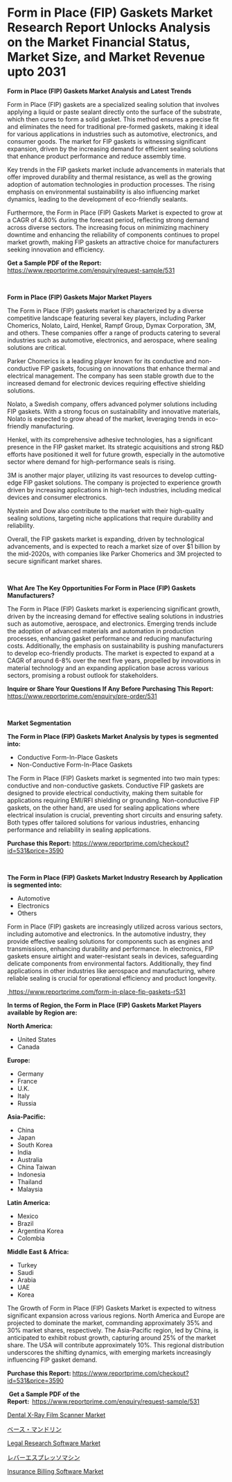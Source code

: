 <p><h1>Form in Place (FIP) Gaskets Market Research Report Unlocks Analysis on the Market Financial Status, Market Size, and Market Revenue upto 2031</h1></p><p><strong>Form in Place (FIP) Gaskets Market Analysis and Latest Trends</strong></p>
<p><p>Form in Place (FIP) gaskets are a specialized sealing solution that involves applying a liquid or paste sealant directly onto the surface of the substrate, which then cures to form a solid gasket. This method ensures a precise fit and eliminates the need for traditional pre-formed gaskets, making it ideal for various applications in industries such as automotive, electronics, and consumer goods. The market for FIP gaskets is witnessing significant expansion, driven by the increasing demand for efficient sealing solutions that enhance product performance and reduce assembly time.</p><p>Key trends in the FIP gaskets market include advancements in materials that offer improved durability and thermal resistance, as well as the growing adoption of automation technologies in production processes. The rising emphasis on environmental sustainability is also influencing market dynamics, leading to the development of eco-friendly sealants. </p><p>Furthermore, the Form in Place (FIP) Gaskets Market is expected to grow at a CAGR of 4.80% during the forecast period, reflecting strong demand across diverse sectors. The increasing focus on minimizing machinery downtime and enhancing the reliability of components continues to propel market growth, making FIP gaskets an attractive choice for manufacturers seeking innovation and efficiency.</p></p>
<p><strong>Get a Sample PDF of the Report:&nbsp;</strong> <a href="https://www.reportprime.com/enquiry/request-sample/531">https://www.reportprime.com/enquiry/request-sample/531</a></p>
<p>&nbsp;</p>
<p><strong>Form in Place (FIP) Gaskets Major Market Players</strong></p>
<p><p>The Form in Place (FIP) gaskets market is characterized by a diverse competitive landscape featuring several key players, including Parker Chomerics, Nolato, Laird, Henkel, Rampf Group, Dymax Corporation, 3M, and others. These companies offer a range of products catering to several industries such as automotive, electronics, and aerospace, where sealing solutions are critical.</p><p>Parker Chomerics is a leading player known for its conductive and non-conductive FIP gaskets, focusing on innovations that enhance thermal and electrical management. The company has seen stable growth due to the increased demand for electronic devices requiring effective shielding solutions.</p><p>Nolato, a Swedish company, offers advanced polymer solutions including FIP gaskets. With a strong focus on sustainability and innovative materials, Nolato is expected to grow ahead of the market, leveraging trends in eco-friendly manufacturing.</p><p>Henkel, with its comprehensive adhesive technologies, has a significant presence in the FIP gasket market. Its strategic acquisitions and strong R&D efforts have positioned it well for future growth, especially in the automotive sector where demand for high-performance seals is rising.</p><p>3M is another major player, utilizing its vast resources to develop cutting-edge FIP gasket solutions. The company is projected to experience growth driven by increasing applications in high-tech industries, including medical devices and consumer electronics.</p><p>Nystein and Dow also contribute to the market with their high-quality sealing solutions, targeting niche applications that require durability and reliability.</p><p>Overall, the FIP gaskets market is expanding, driven by technological advancements, and is expected to reach a market size of over $1 billion by the mid-2020s, with companies like Parker Chomerics and 3M projected to secure significant market shares.</p></p>
<p>&nbsp;</p>
<p><strong>What Are The Key Opportunities For Form in Place (FIP) Gaskets Manufacturers?</strong></p>
<p><p>The Form in Place (FIP) Gaskets market is experiencing significant growth, driven by the increasing demand for effective sealing solutions in industries such as automotive, aerospace, and electronics. Emerging trends include the adoption of advanced materials and automation in production processes, enhancing gasket performance and reducing manufacturing costs. Additionally, the emphasis on sustainability is pushing manufacturers to develop eco-friendly products. The market is expected to expand at a CAGR of around 6-8% over the next five years, propelled by innovations in material technology and an expanding application base across various sectors, promising a robust outlook for stakeholders.</p></p>
<p><strong>Inquire or Share Your Questions If Any Before Purchasing This Report:</strong> <a href="https://www.reportprime.com/enquiry/pre-order/531">https://www.reportprime.com/enquiry/pre-order/531</a></p>
<p>&nbsp;</p>
<p><strong>Market Segmentation</strong></p>
<p><strong>The Form in Place (FIP) Gaskets Market Analysis by types is segmented into:</strong></p>
<p><ul><li>Conductive Form-In-Place Gaskets</li><li>Non-Conductive Form-In-Place Gaskets</li></ul></p>
<p><p>The Form in Place (FIP) Gaskets market is segmented into two main types: conductive and non-conductive gaskets. Conductive FIP gaskets are designed to provide electrical conductivity, making them suitable for applications requiring EMI/RFI shielding or grounding. Non-conductive FIP gaskets, on the other hand, are used for sealing applications where electrical insulation is crucial, preventing short circuits and ensuring safety. Both types offer tailored solutions for various industries, enhancing performance and reliability in sealing applications.</p></p>
<p><strong>Purchase this Report:&nbsp;</strong><a href="https://www.reportprime.com/checkout?id=531&price=3590">https://www.reportprime.com/checkout?id=531&price=3590</a></p>
<p>&nbsp;</p>
<p><strong>The Form in Place (FIP) Gaskets Market Industry Research by Application is segmented into:</strong></p>
<p><ul><li>Automotive</li><li>Electronics</li><li>Others</li></ul></p>
<p><p>Form in Place (FIP) gaskets are increasingly utilized across various sectors, including automotive and electronics. In the automotive industry, they provide effective sealing solutions for components such as engines and transmissions, enhancing durability and performance. In electronics, FIP gaskets ensure airtight and water-resistant seals in devices, safeguarding delicate components from environmental factors. Additionally, they find applications in other industries like aerospace and manufacturing, where reliable sealing is crucial for operational efficiency and product longevity.</p></p>
<p><a href="https://www.reportprime.com/form-in-place-fip-gaskets-r531">&nbsp;https://www.reportprime.com/form-in-place-fip-gaskets-r531</a></p>
<p><strong>In terms of Region, the Form in Place (FIP) Gaskets Market Players available by Region are:</strong></p>
<p>
    <p> <strong> North America: </strong>
        <ul>
            <li>United States</li>
            <li>Canada</li>
        </ul>
        </p> 
    <p> <strong> Europe: </strong>
        <ul>
            <li>Germany</li>
            <li>France</li>
            <li>U.K.</li>
            <li>Italy</li>
            <li>Russia</li>
        </ul>
        </p> 
    <p> <strong> Asia-Pacific: </strong>
        <ul>
            <li>China</li>
            <li>Japan</li>
            <li>South Korea</li>
            <li>India</li>
            <li>Australia</li>
            <li>China Taiwan</li>
            <li>Indonesia</li>
            <li>Thailand</li>
            <li>Malaysia</li>
        </ul>
        </p> 
    <p> <strong> Latin America: </strong>
        <ul>
            <li>Mexico</li>
            <li>Brazil</li>
            <li>Argentina Korea</li>
            <li>Colombia</li>
        </ul>
        </p> 
    <p> <strong> Middle East & Africa: </strong>
        <ul>
            <li>Turkey</li>
            <li>Saudi</li>
            <li>Arabia</li>
            <li>UAE</li>
            <li>Korea</li>
        </ul>
    </p>
    </p>
<p><p>The Growth of Form in Place (FIP) Gaskets Market is expected to witness significant expansion across various regions. North America and Europe are projected to dominate the market, commanding approximately 35% and 30% market shares, respectively. The Asia-Pacific region, led by China, is anticipated to exhibit robust growth, capturing around 25% of the market share. The USA will contribute approximately 10%. This regional distribution underscores the shifting dynamics, with emerging markets increasingly influencing FIP gasket demand.</p></p>
<p><strong>Purchase this Report: </strong><a href="https://www.reportprime.com/checkout?id=531&price=3590">https://www.reportprime.com/checkout?id=531&price=3590</a></p>
<p>&nbsp;<strong>Get a Sample PDF of the Report:&nbsp;&nbsp;</strong><a href="https://www.reportprime.com/enquiry/request-sample/531">https://www.reportprime.com/enquiry/request-sample/531</a></p>
<p><strong></strong></p>
<p><p><a href="https://issuu.com/reportprime-2/docs/dental-x-ray-film-scanner-market-si_bcc6bfc83050f8">Dental X-Ray Film Scanner Market</a></p><p><a href="https://medium.com/@felicidadbucar3s/%E3%83%90%E3%82%B9-%E3%83%9E%E3%83%B3%E3%83%89%E3%83%AA%E3%83%B3%E5%B8%82%E5%A0%B4%E4%BA%88%E6%B8%AC-2024%E5%B9%B4%E3%81%8B%E3%82%892031%E5%B9%B4%E3%81%BE%E3%81%A7%E3%81%AE%E3%82%B0%E3%83%AD%E3%83%BC%E3%83%90%E3%83%AB%E5%B8%82%E5%A0%B4%E5%8B%95%E5%90%91%E3%81%A8%E5%88%86%E6%9E%90-117%E3%83%9A%E3%83%BC%E3%82%B8%E6%8E%B2%E8%BC%89-10005d760767">ベース・マンドリン</a></p><p><a href="https://medium.com/@aprilhirthe/legal-research-software-market-market-segmentation-geographical-regions-and-market-forcast-till-7d593d48e31f">Legal Research Software Market</a></p><p><a href="https://medium.com/@felicidadbucar3s/2024%E5%B9%B4%E3%81%8B%E3%82%892031%E5%B9%B4%E3%81%BE%E3%81%A7%E3%81%AE%E3%83%AC%E3%83%90%E3%83%BC%E3%82%A8%E3%82%B9%E3%83%97%E3%83%AC%E3%83%83%E3%82%BD%E3%83%9E%E3%82%B7%E3%83%B3%E5%B8%82%E5%A0%B4%E3%81%AE%E5%B1%95%E6%9C%9B%E3%81%A8%E4%BA%88%E6%B8%AC-8d5ef739e667">レバーエスプレッソマシン</a></p><p><a href="https://medium.com/@aprilhirthe/global-insurance-billing-software-market-exploring-market-share-market-trends-and-future-growth-441f9bf8c731?postPublishedType=initial">Insurance Billing Software Market</a></p></p>